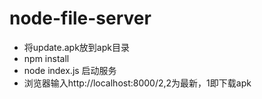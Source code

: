 # node-file-server

- 将update.apk放到apk目录
- npm install 
- node index.js 启动服务
- 浏览器输入http://localhost:8000/2,2为最新，1即下载apk
